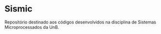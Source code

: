 # Sismic
Repositório destinado aos códigos desenvolvidos na disciplina de Sistemas Microprocessados da UnB.
